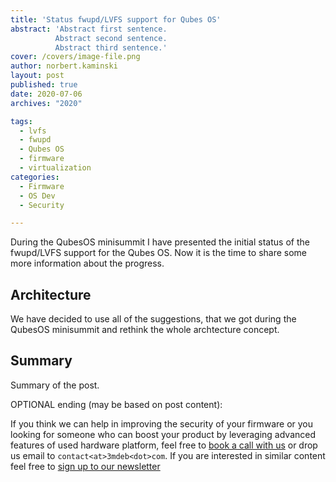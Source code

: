 ```yaml
---
title: 'Status fwupd/LVFS support for Qubes OS'
abstract: 'Abstract first sentence.
          Abstract second sentence.
          Abstract third sentence.'
cover: /covers/image-file.png
author: norbert.kaminski
layout: post
published: true
date: 2020-07-06
archives: "2020"

tags:
  - lvfs
  - fwupd
  - Qubes OS
  - firmware
  - virtualization
categories:
  - Firmware
  - OS Dev
  - Security

---
```


During the QubesOS minisummit I have presented the initial status of the
fwupd/LVFS support for the Qubes OS. Now it is the time to share some more
information about the progress.

## Architecture

We have decided to use all of the suggestions, that we got during the QubesOS
minisummit and rethink the whole archtecture concept.

## Summary

Summary of the post.

OPTIONAL ending (may be based on post content):

If you think we can help in improving the security of your firmware or you
looking for someone who can boost your product by leveraging advanced features
of used hardware platform, feel free to [book a call with us](https://calendly.com/3mdeb/consulting-remote-meeting)
or drop us email to `contact<at>3mdeb<dot>com`. If you are interested in similar
content feel free to [sign up to our newsletter](http://eepurl.com/gfoekD)
